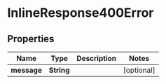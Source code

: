 

# InlineResponse400Error


## Properties

Name | Type | Description | Notes
------------ | ------------- | ------------- | -------------
**message** | **String** |  |  [optional]




